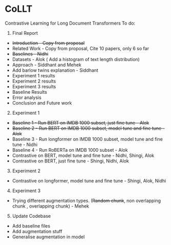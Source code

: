 # CoLLT
Contrastive Learning for Long Document Transformers 
To do:
1. Final Report
  * ~~Introduction - Copy from proposal~~
  * Related Work - Copy from proposal, Cite 10 papers, only 6 so far
  * ~~Baselines - Nidhi~~
  * Datasets - Alok ( Add a histogram of text length distribution)
  * Approach - Siddhant and Mehek
  * Add barlow twins explanation - Siddhant
  * Experiment 1 results
  * Experiment 2 results
  * Experiment 3 results
  * Baseline Results
  * Error analysis
  * Conclusion and Future work
2. Experiment 1
  * ~~Baseline 1 - Run BERT on IMDB 1000 subset, just fine tune - Alok~~
  * ~~Baseline 2 - Run BERT on IMDB 1000 subset, model tune and fine tune - Alok~~
  * Baseline 3 - Run longformer on IMDB 1000 subset, model tune and fine tune - Nidhi
  * Baseline 4 - Run RoBERTa on IMDB 1000 subset - Alok
  * Contrastive on BERT, model tune and fine tune - Nidhi, Shingi, Alok
  * Contrastive on BERT, just fine tune - Shingi, Nidhi, Alok
3. Experiment 2
  * Contrastive on longformer, model tune and fine tune - Shingi, Alok, Nidhi
4. Experiment 3
  * Trying different augmentation types. (~~Random chunk~~, non overlapping chunk , overlapping chunk) - Mehek
5. Update Codebase
  * Add baseline files
  * Add augmentation stuff
  * Generalise augmentation in model
